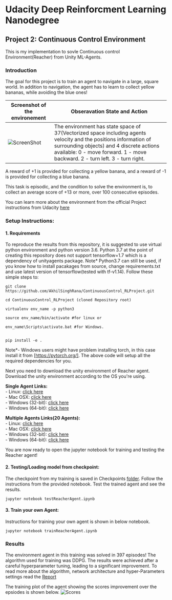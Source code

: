 # Udacity Deep Reinforcment Learning Nanodegree 
## Project 2: Continuous Control Environment
 This is my implementation to sovle Continuous control Environment(Reacher) from Unity ML-Agents.

### Introduction

The goal for this project is to train an agent to navigate in a large, square world. In addition to navigation, the agent has to learn to collect yellow bananas, while avoiding the blue ones! 

| Screenshot of the environement | Obseravation State and Action  |
|---------------|-----------------|
|![ScreenShot](./Results/EnvironmentIntro.png)      | The environment has state space of 37(Vectorized space including agents velocity and the positions information of surrounding objects) and 4 discrete actions available: 0 - move forward. 1 - move backward. 2 - turn left. 3 - turn right.|

A reward of +1 is provided for collecting a yellow banana, and a reward of -1 is provided for collecting a blue banana.  

This task is episodic, and the condition to solve the environment is, to collect an average score of +13 or more, over 100 consecutive episodes.

You can learn more about the environment from the official Project instructions from Udacity [here](https://github.com/udacity/deep-reinforcement-learning/tree/master/p1_navigation)

### Setup Instructions:
#### 1. Requirements

To reproduce the results from this repository, it is suggested to use virtual python environment and python version 3.6. Python 3.7 at the point of creating this repository does not support tensorflow=1.7 which is a dependency of unityagents package. Note* Python3.7 can still be used, if you know how to install pacakages from source, change requirements.txt and use latest version of tensorflow(tested with tf-v1.14). Follow these simple steps to:

```shell
git clone https://github.com/AkhilSinghRana/ContinuousControl_RLProject.git

cd ContinuousControl_RLProject (cloned Repository root)

virtualenv env_name -p python3

source env_name/bin/activate #for linux or

env_name\Scripts\activate.bat #for Windows.


pip install -e .

 ```

Note*- Windows users might have problem installing torch, in this case install it from [https://pytorch.org/].
The above code will setup all the required dependencies for you. 

Next you need to download the unity environment of Reacher agent. Download the unity environment according to the OS you're using.
   
   **Single Agent Links:** <br />
    - Linux: [click here](https://s3-us-west-1.amazonaws.com/udacity-drlnd/P2/Reacher/one_agent/Reacher_Linux.zip) <br />
    - Mac OSX: [click here](https://s3-us-west-1.amazonaws.com/udacity-drlnd/P2/Reacher/one_agent/Reacher.app.zip) <br />
    - Windows (32-bit): [click here](https://s3-us-west-1.amazonaws.com/udacity-drlnd/P2/Reacher/one_agent/Reacher_Windows_x86.zip) <br />
    - Windows (64-bit): [click here](https://s3-us-west-1.amazonaws.com/udacity-drlnd/P2/Reacher/one_agent/Reacher_Windows_x86_64.zip) <br />
   
   **Multiple Agents Links(20 Agents):** <br />
    - Linux: [click here](https://s3-us-west-1.amazonaws.com/udacity-drlnd/P2/Reacher/Reacher_Linux.zip) <br />
    - Mac OSX: [click here](https://s3-us-west-1.amazonaws.com/udacity-drlnd/P2/Reacher/Reacher.app.zip) <br />
    - Windows (32-bit): [click here](https://s3-us-west-1.amazonaws.com/udacity-drlnd/P2/Reacher/Reacher_Windows_x86.zip) <br />
    - Windows (64-bit): [click here](https://s3-us-west-1.amazonaws.com/udacity-drlnd/P2/Reacher/Reacher_Windows_x86_64.zip) <br />
    
You are now ready to open the jupyter notebook for training and testing the Reacher agent!

#### 2. Testing/Loading model from checkpoint:

The checkpoint from my training is saved in Checkpoints [folder](./Checkpoints). Follow the instructions from the provided notebook. Test the trained agent and see the results.

``` jupyter notebook testReacherAgent.ipynb ```

#### 3. Train your own Agent:

Instructions for training your own agent is shown in below notebook.

``` jupyter notebook trainReacherAgent.ipynb  ```
 


### Results

The environment agent in this training was solved in 397 episodes! The algorithm used for training was DDPG. The results were achieved after a careful hyperparameter tuning, leading to a significant improvement. To read more about the algorithm, network architecture and hyper-Parameters settings read the [Report](./Report.pdf)

The training plot of the agent showing the scores improvement over the epsiodes is shown below.
![Scores](./Results/ScoresPlot.png) 

